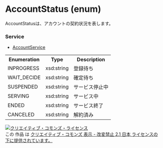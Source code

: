 # AccountStatus (enum)
AccountStatusは、アカウントの契約状況を表します。

### Service
+ [AccountService](../services/AccountService.md)

<table>
 <tr>
  <th>Enumeration </th>
  <th>Type</th>
  <th>Description</th>
 <tr>
  <td>INPROGRESS</td>
  <td>xsd:string</td>
  <td>登録待ち</td>
 </tr>
 <tr>
  <td>WAIT_DECIDE</td>
  <td>xsd:string</td>
  <td>確定待ち</td>
 </tr>
 <tr>
  <td>SUSPENDED</td>
  <td>xsd:string</td>
  <td>サービス停止中</td>
 </tr>
 <tr>
  <td>SERVING</td>
  <td>xsd:string</td>
  <td>サービス中</td>
 </tr>
 <tr>
  <td>ENDED</td>
  <td>xsd:string</td>
  <td>サービス終了</td>
 </tr>
 <tr>
  <td>CANCELED</td>
  <td>xsd:string</td>
  <td>解約済み</td>
 </tr>
</table>

<a rel="license" href="http://creativecommons.org/licenses/by-nd/2.1/jp/"><img alt="クリエイティブ・コモンズ・ライセンス" style="border-width:0" src="https://i.creativecommons.org/l/by-nd/2.1/jp/88x31.png" /></a><br />この 作品 は <a rel="license" href="http://creativecommons.org/licenses/by-nd/2.1/jp/">クリエイティブ・コモンズ 表示 - 改変禁止 2.1 日本 ライセンスの下に提供されています。</a>
